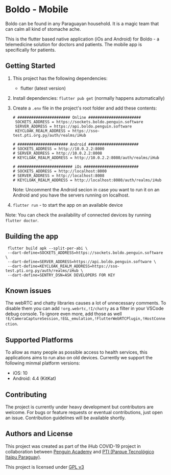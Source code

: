 # Boldo - Mobile

Boldo can be found in any Paraguayan household. It is a magic team that can calm all kind of stomache ache.

This is the flutter based native application (iOs and Android) for Boldo - a telemedicine solution for doctors and patients.
The mobile app is specifically for patients.

## Getting Started

1. This project has the following dependencies:

   - flutter (latest version)

2. Install dependencies: `flutter pub get` (normally happens automatically)

3. Create a `.env` file in the project's root folder and add these contents:

   ```
   # ####################### Online #######################
    SOCKETS_ADDRESS = https://sockets.boldo.penguin.software
    SERVER_ADDRESS = https://api.boldo.penguin.software
    KEYCLOAK_REALM_ADDRESS = https://sso-test.pti.org.py/auth/realms/iHub

   # ###################### Android ######################
   # SOCKETS_ADDRESS = http://10.0.2.2:8000
   # SERVER_ADDRESS = http://10.0.2.2:8008
   # KEYCLOAK_REALM_ADDRESS = http://10.0.2.2:8080/auth/realms/iHub

   # ######################## iOs ########################
   # SOCKETS_ADDRESS = http://localhost:8000
   # SERVER_ADDRESS = http://localhost:8008
   # KEYCLOAK_REALM_ADDRESS = http://localhost:8080/auth/realms/iHub
   ```

   Note: Uncomment the Android secion in case you want to run it on an Android and you have the servers running on localhost.

4. `flutter run` - to start the app on an available device

Note: You can check the availability of connected devices by running `flutter doctor`.

## Building the app

```
 flutter build apk --split-per-abi \
 --dart-define=SOCKETS_ADDRESS=https://sockets.boldo.penguin.software \
 --dart-define=SERVER_ADDRESS=https://api.boldo.penguin.software \
 --dart-define=KEYCLOAK_REALM_ADDRESS=https://sso-test.pti.org.py/auth/realms/iHub \
 --dart-define=SENTRY_DSN=ASK DEVELOPERS FOR KEY
```

## Known issues

The webRTC and chatty libraries causes a lot of unnecessary comments. To disable them you can add `!org.webrtc,!I/chatty` as a filter in your VSCode debug console. To ignore even more, add those as well `!E/CameraCaptureSession,!EGL_emulation,!FlutterWebRTCPlugin,!HostConnection`.

## Supported Platforms

To allow as many people as possible access to health services, this applications aims to run also on old devices. Currently we support the following minmal platform versions:

- iOS: 10
- Android: 4.4 (KitKat)

## Contributing

The project is currently under heavy development but contributors are welcome. For bugs or feature requests or eventual contributions, just open an issue. Contribution guidelines will be available shortly.

## Authors and License

This project was created as part of the iHub COVID-19 project in collaboration between [Penguin Academy](https://penguin.academy) and [PTI (Parque Tecnológico Itaipu Paraguay)](http://pti.org.py).

This project is licensed under
[GPL v3](LICENSE)
